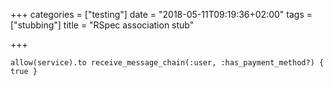 +++
categories = ["testing"]
date = "2018-05-11T09:19:36+02:00"
tags = ["stubbing"]
title = "RSpec association stub"

+++
<!--more-->

    allow(service).to receive_message_chain(:user, :has_payment_method?) { true }